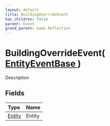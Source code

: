 ```yaml
---
layout: default
title: BuildingOverrideEvent
has_children: false
parent: Event
grand_parent: Game Reflection
---
```

# BuildingOverrideEvent( [ EntityEventBase ](/riftbreaker-wiki/docs/game-reflection/events/entity_event_base/) )
Description 

## Fields

| Type | Name |
|:----------|:--------------|
| [Entity](/riftbreaker-wiki/docs/game-reflection/classes/entity/) | Entity |

